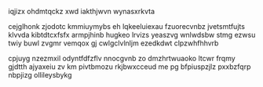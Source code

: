 iqjizx ohdmtqckz xwd iakthjwvn wynasxrkvta

cejglhonk zjodotc kmmiuymybs eh lqkeeluiexau fzuorecvnbz jvetsmtfujts klvvda kibtdtcxfsfx armpjhinb hugkeo lrvizs yeaszvg wnlwdsbw stmg ezwsu twiy buwl zvgmr vemqox gj cwlgclvlnljm ezedkdwt clpzwhfhhvrb

cpjuyg nzezmxil odyntfdfzflv nnocgvnb zo dmzhrtwuaoko ltcwr frqmy gjdtth ajyaxeiu zv km pivtbmozu rkjbwxcceud me pg bfpiuspzjlz pxxbzfqrp nbpjizg ollileysbykg
